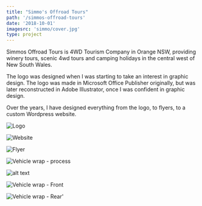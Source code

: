 ```yaml
---
title: "Simmo's Offroad Tours"
path: '/simmos-offroad-tours'
date: '2018-10-01'
imagesrc: 'simmo/cover.jpg'
type: project
---
```


Simmos Offroad Tours is 4WD Tourism Company in Orange NSW, providing winery tours, scenic 4wd tours and camping holidays in the central west of New South Wales.

The logo was designed when I was starting to take an interest in graphic design. The logo was made in Microsoft Office Publisher originally, but was later reconstructed in Adobe Illustrator, once I was confident in graphic design.

Over the years, I have designed everything from the logo, to flyers, to a custom Wordpress website.

![Logo](http://files.nathansimpson.design/portfolio/simmo/logo.jpg 'Logo')

![Website](http://files.nathansimpson.design/portfolio/simmo/web.png 'Website')

![Flyer](http://files.nathansimpson.design/portfolio/simmo/flyer.png 'Flyer')

![Vehicle wrap - process](http://files.nathansimpson.design/portfolio/simmo/wrap_process.jpg 'Vehicle wrap - process')

![alt text](http://files.nathansimpson.design/portfolio/simmo/wrap_final.png 'Vehicle wrap - Final')

![Vehicle wrap - Front](http://files.nathansimpson.design/portfolio/simmo/wrap_front.jpg 'Vehicle wrap - Front')

![Vehicle wrap - Rear](http://files.nathansimpson.design/portfolio/simmo/wrap_back.jpg 'Vehicle wrap - Rear')'
